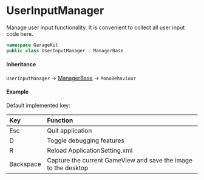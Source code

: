 # UserInputManager

Manage user input functionality. It is convenient to collect all user input code here.

```csharp
namespace GarageKit
public class UserInputManager : ManagerBase
```

#### Inheritance

`UserInputManager` -> [ManagerBase](../Utils/Manager/Base/ManagerBase.md) -> `MonoBehaviour`

#### Example

Default implemented key:

|Key|Function|
|:--|:--|
|Esc|Quit application|
|D|Toggle debugging features|
|R|Reload ApplicationSetting.xml|
|Backspace|Capture the current GameView and save the image to the desktop|
